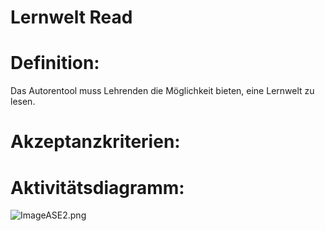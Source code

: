 # Lernwelt Read



# Definition:

Das Autorentool muss Lehrenden die Möglichkeit bieten, eine Lernwelt zu lesen.



# Akzeptanzkriterien: 


# Aktivitätsdiagramm:
![ImageASE2.png](ImageASE2.png)

